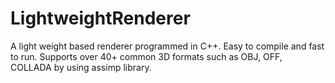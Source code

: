 # LightweightRenderer
A light weight based renderer programmed in C++. Easy to compile and fast to run. Supports over 40+ common 3D formats such as OBJ, OFF, COLLADA by using assimp library. 
